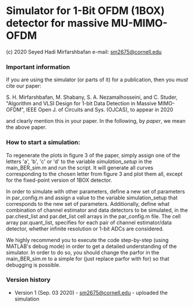 # Simulator for 1-Bit OFDM (1BOX) detector for massive MU-MIMO-OFDM
(c) 2020 Seyed Hadi Mirfarshbafan
e-mail: sm2675@cornell.edu 


### Important information 

If you are using the simulator (or parts of it) for a publication, then you *must* cite our paper:

S. H. Mirfarshbafan, M. Shabany, S. A. Nezamalhosseini, and C. Studer, "Algorithm and VLSI Design for 1-bit Data Detection in Massive MIMO-OFDM", IEEE Open J. of Circuits and Sys. (OJCAS), to appear in 2020

and clearly mention this in your paper.  In the following, by *paper*, we mean the above paper.

### How to start a simulation:

To regenerate the plots in figure 3 of the paper, simply assign one of the letters 'a', 'b', 'c' or 'd' to the variable *simulation_setup* in the main_BER_sim.m 
and run the script. It will generate all curves corresponding to the chosen letter from figure 3 and plot them all, except for the fixed-point version of 1BOX detector.

In order to simulate with other parameters, define a new set of parameters in par_config.m and assign a value to the variable simulation_setup that corresponds to the
new set of parameters. Additionally, define what combination of channel estimator and data detectors to be simulated, in the par.chest_list and par.det_list cell arrays
in the par_config.m file. The cell array par.quant_list, specifies for each pair of channel estimator/data detector, whether infinite resolution or 1-bit ADCs
are considered.
 	
We highly recommend you to execute the code step-by-step (using MATLAB's debug mode) in order to get a detailed understanding of the simulator. In order to do so, you should change the parfor in the main_BER_sim.m to a simple for (just replace parfor with for) so that debugging is possible.

### Version history
* Version 1 (Sep. 03 2020) - sm2675@cornell.edu  - uploaded the simulation
